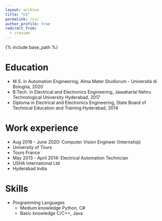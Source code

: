 ```yaml
---
layout: archive
title: "CV"
permalink: /cv/
author_profile: true
redirect_from:
  - /resume
---
```


{% include base_path %}

Education
======
* M.S. in Automation Engineering, Alma Mater Studiorum - Università di Bologna, 2020
* B.Tech. in Electrical and Electronics Engineering, Jawaharlal Nehru Technological University Hyderabad, 2017
* Diploma  in Electrical and Electronics Engineering, State Board of Technical Education and Training Hyderabad, 2014

Work experience
======
 *  Aug 2019 - June 2020: Computer Vision Engineer (Internship)
   * University of Tours
   * Tours France 
 *  May 2013 - April 2014: Electrical Automation Technician
   * USHA International Ltd
   * Hyderabad India 
 
  
Skills
======
* Programming Languages
  * Medium knowledge Python, C#
  * Basic knowledge C/C++, Java


